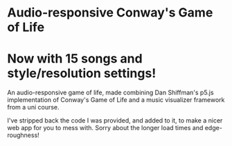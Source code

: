 # Audio-responsive Conway's Game of Life
# Now with 15 songs and style/resolution settings!

An audio-responsive game of life, made combining Dan Shiffman's p5.js implementation of Conway's Game of Life and a music visualizer framework from a uni course.

I've stripped back the code I was provided, and added to it, to make a nicer web app for you to mess with. Sorry about the longer load times and edge-roughness!

